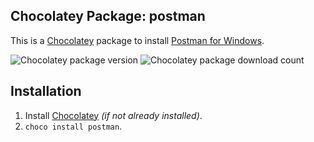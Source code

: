 ## Chocolatey Package: postman
This is a [Chocolatey](https://chocolatey.org/) package to install [Postman for Windows](https://www.getpostman.com/apps).

![Chocolatey package version](https://img.shields.io/chocolatey/v/postman.svg)
![Chocolatey package download count](https://img.shields.io/chocolatey/dt/postman.svg)

## Installation
1. Install [Chocolatey](https://chocolatey.org/) *(if not already installed)*.
2. `choco install postman`.
